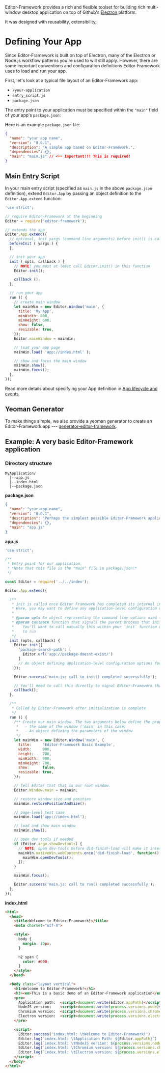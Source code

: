 Editor-Framework provides a rich and flexible toolset for building rich multi-window desktop application on top of Github's [Electron](https://github.com/electron/electron) platform.

It was designed with reusability, extensibility,

# Defining Your App

Since Editor-Framework is built on top of Electron, many of the Electron or Node.js workflow patterns you're used to will still apply.
However, there are some important conventions and configuration definitions Editor-Framework uses to load and run your app.

First, let's look at a typical file layout of an Editor-Framework app:

- `/your-application`
 - `entry_script.js`
 - `package.json`


The entry point to your application must be specified within the `"main"` field of your app's `package.json`:

Here is an example `package.json` file:

```json
{
  "name": "your app name",
  "version": "0.0.1",
  "description": "A simple app based on Editor-Framework.",
  "dependencies": {},
  "main": "main.js" // <== Important!!! This is required!
}
```

## Main Entry Script

In your main entry script (specified as `main.js` in the above `package.json` definition), extend `Editor.App` by passing an object definition to the `Editor.App.extend` function:


```javascript
'use strict';

// require Editor-Framework at the beginning
Editor = require('editor-framework');

// extends the app
Editor.App.extend({
  // optional, init yargs (command line arguments) before init() is called
  beforeInit ( yargs ) {
  },

  // init your app
  init ( opts, callback ) {
    // NOTE: you must at least call Editor.init() in this function
    Editor.init();

    callback ();
  },

  // run your app
  run () {
    // create main window
    let mainWin = new Editor.Window('main', {
      title: 'My App',
      minWidth: 800,
      minHeight: 600,
      show: false,
      resizable: true,
    });
    Editor.mainWindow = mainWin;

    // load your app page
    mainWin.load( 'app://index.html' );

    // show and focus the main window
    mainWin.show();
    mainWin.focus();
  },
});
```

Read more details about specifying your App definition in [App lifecycle and events](./app-lifecycle-and-events.md).

## Yeoman Generator

To make things simple, we also provide a yeoman generator to create an Editor-Framework app --- [generator-editor-framework](http://github.com/editor-framework/generator).

## Example: A very basic Editor-Framework application

### Directory structure

```plain
MyApplication/
  |--app.js
  |--index.html
  |--package.json
```


**package.json**

```json
{
  "name": "your-app-name",
  "version": "0.0.1",
  "description": "Perhaps the simplest possible Editor-Framework application",
  "dependencies": {},
  "main": "app.js"
}
```

**app.js**

```javascript
'use strict';

/**
 * Entry point for our application.
 * *Note that this file is the "main" file in package.json!*
 */

const Editor = require('../../index');

Editor.App.extend({

  /**
   * init is called once Editor Framework has completed its internal initialization.
   * Here, you may want to define any application-level configuration or behavior.
   *
   * @param opts An object representing the command line options used to start this Application
   * @param callback function that signals the parent process that initialization is complete.
   *    You'll want to call manually this within your `init` function once you're ready for the application
   *    to run
   */
  init (opts, callback) {
    Editor.init({
      'package-search-path': [
        Editor.url('app://package-doesnt-exist/')
      ]
      // An object defining application-level configuration options for initialization will go here  
    });

    Editor.success('main.js: call to init() completed successfully');

    // You'll need to call this directly to signal Editor-Framework that you're ready to run the application
    callback();
  },

  /**
   * Called by Editor-Framework after initialization is complete
   */
  run () {
    /** Create our main window. The two arguments below define the properties of this window and are required:
     *   - the name of the window ('main' in this case)
     *   - An object defining the parameters of the window
     */
    let mainWin = new Editor.Window('main', {
      title:     'Editor-Framework Basic Example',
      width:     900,
      height:    700,
      minWidth:  900,
      minHeight: 700,
      show:      false,
      resizable: true,
    });

    // Tell Editor that that is our root window.
    Editor.Window.main = mainWin;

    // restore window size and position
    mainWin.restorePositionAndSize();

    // page-level test case
    mainWin.load('app://index.html');

    // load and show main window
    mainWin.show();

    // open dev tools if needed
    if (Editor.argv.showDevtools) {
      // NOTE: open dev-tools before did-finish-load will make it insert an unused <style> in page-level
      mainWin.nativeWin.webContents.once('did-finish-load', function() {
        mainWin.openDevTools();
      });
    }

    mainWin.focus();

    Editor.success('main.js: call to run() completed successfully');
  },
});
```

**index.html**

```html
<html>
  <head>
    <title>Welcome to Editor-Framework!</title>
    <meta charset="utf-8">

    <style>
      body {
        margin: 10px;
      }

      h2 span {
        color: #090;
      }
    </style>
  </head>

  <body class="layout vertical">
    <h1>Welcome to Editor-Framework!</h1>
    <h3><em>This is a basic demo of an Editor-Framework application</em></h3>
    <pre>
      Application path:  <script>document.write(Editor.appPath)</script>
      NodeJS version:    <script>document.write(process.versions.node)</script>
      Chromium version:  <script>document.write(process.versions.chrome)</script>
      Electron version:  <script>document.write(process.versions.electron)</script>
    </pre>

    <script>
      Editor.success('index.html: \tWelcome to Editor-Framework!')
      Editor.log(`index.html: \tApplication Path: ${Editor.appPath}`)
      Editor.log(`index.html: \tNodeJS version: ${process.versions.node}`)
      Editor.log(`index.html: \tChromium version: ${process.versions.chrome}`)
      Editor.log(`index.html: \tElectron version: ${process.versions.electron}`)
    </script>
  </body>
</html>
```
	
